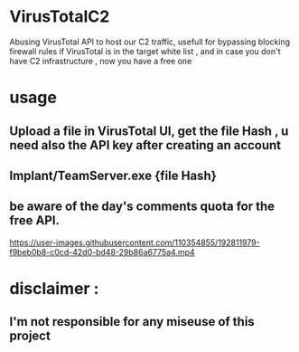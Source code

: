 # VirusTotalC2
Abusing VirusTotal API to host our C2 traffic, usefull for bypassing blocking firewall rules if VirusTotal is in the target white list , and in case you don't have C2 infrastructure , now you have a free one


# usage  
## Upload a file in VirusTotal UI, get the file Hash , u need also the API key after creating an account  
## Implant/TeamServer.exe {file Hash}    
## be aware of the day's comments quota for the free API.  

https://user-images.githubusercontent.com/110354855/192811979-f9beb0b8-c0cd-42d0-bd48-29b86a6775a4.mp4

# disclaimer :  
## I'm not responsible for any miseuse of this project  
